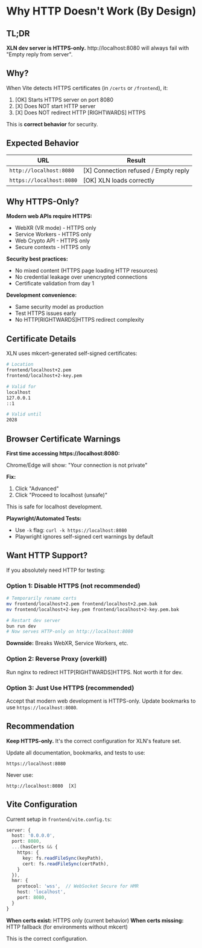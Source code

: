 # Why HTTP Doesn't Work (By Design)

## TL;DR

**XLN dev server is HTTPS-only.** http://localhost:8080 will always fail with "Empty reply from server".

## Why?

When Vite detects HTTPS certificates (in `/certs` or `/frontend`), it:

1. [OK] Starts HTTPS server on port 8080
2. [X] Does NOT start HTTP server
3. [X] Does NOT redirect HTTP [RIGHTWARDS] HTTPS

This is **correct behavior** for security.

## Expected Behavior

| URL | Result |
|-----|--------|
| `http://localhost:8080` | [X] Connection refused / Empty reply |
| `https://localhost:8080` | [OK] XLN loads correctly |

## Why HTTPS-Only?

**Modern web APIs require HTTPS:**
- WebXR (VR mode) - HTTPS only
- Service Workers - HTTPS only
- Web Crypto API - HTTPS only
- Secure contexts - HTTPS only

**Security best practices:**
- No mixed content (HTTPS page loading HTTP resources)
- No credential leakage over unencrypted connections
- Certificate validation from day 1

**Development convenience:**
- Same security model as production
- Test HTTPS issues early
- No HTTP[RIGHTWARDS]HTTPS redirect complexity

## Certificate Details

XLN uses mkcert-generated self-signed certificates:

```bash
# Location
frontend/localhost+2.pem
frontend/localhost+2-key.pem

# Valid for
localhost
127.0.0.1
::1

# Valid until
2028
```

## Browser Certificate Warnings

**First time accessing https://localhost:8080:**

Chrome/Edge will show: "Your connection is not private"

**Fix:**
1. Click "Advanced"
2. Click "Proceed to localhost (unsafe)"

This is safe for localhost development.

**Playwright/Automated Tests:**
- Use `-k` flag: `curl -k https://localhost:8080`
- Playwright ignores self-signed cert warnings by default

## Want HTTP Support?

If you absolutely need HTTP for testing:

### Option 1: Disable HTTPS (not recommended)

```bash
# Temporarily rename certs
mv frontend/localhost+2.pem frontend/localhost+2.pem.bak
mv frontend/localhost+2-key.pem frontend/localhost+2-key.pem.bak

# Restart dev server
bun run dev
# Now serves HTTP-only on http://localhost:8080
```

**Downside:** Breaks WebXR, Service Workers, etc.

### Option 2: Reverse Proxy (overkill)

Run nginx to redirect HTTP[RIGHTWARDS]HTTPS. Not worth it for dev.

### Option 3: Just Use HTTPS (recommended)

Accept that modern web development is HTTPS-only. Update bookmarks to use `https://localhost:8080`.

## Recommendation

**Keep HTTPS-only.** It's the correct configuration for XLN's feature set.

Update all documentation, bookmarks, and tests to use:
```
https://localhost:8080
```

Never use:
```
http://localhost:8080  [X]
```

## Vite Configuration

Current setup in `frontend/vite.config.ts`:

```typescript
server: {
  host: '0.0.0.0',
  port: 8080,
  ...(hasCerts && {
    https: {
      key: fs.readFileSync(keyPath),
      cert: fs.readFileSync(certPath),
    }
  }),
  hmr: {
    protocol: 'wss',  // WebSocket Secure for HMR
    host: 'localhost',
    port: 8080,
  }
}
```

**When certs exist:** HTTPS only (current behavior)
**When certs missing:** HTTP fallback (for environments without mkcert)

This is the correct configuration.
